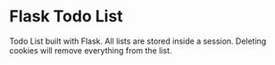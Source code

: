 # Flask Todo List

Todo List built with Flask. All lists are stored inside a session. Deleting cookies will remove everything from the list.
